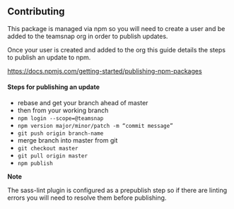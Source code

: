 ## Contributing

This package is managed via npm so you will need to create a user and be added to the teamsnap org in order to publish updates.

Once your user is created and added to the org this guide details the steps to publish an update to npm.

<https://docs.npmjs.com/getting-started/publishing-npm-packages>

#### Steps for publishing an update

* rebase and get  your branch ahead of master
* then from your working branch
* `npm login --scope=@teamsnap`
* `npm version major/minor/patch -m “commit message”`
* `git push origin branch-name`
* merge branch into master from git
* `git checkout master`
* `git pull origin master`
* `npm publish`

**Note**

The sass-lint plugin is configured as a prepublish step so if there are linting errors you will need to resolve them before publishing.
